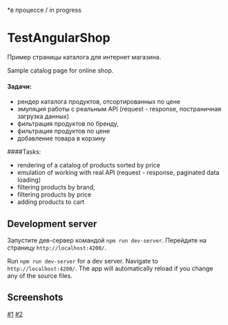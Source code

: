 *в процессе / in progress

# TestAngularShop
Пример страницы каталога для интернет магазина. 

Sample catalog page for online shop.
#### Задачи:
- рендер каталога продуктов, отсортированных по цене
- эмуляция работы с реальным API (request - response, постраничная загрузка данных)
- фильтрация продуктов по бренду,
- фильтрация продуктов по цене
- добавление товара в корзину

####Tasks:
- rendering of a catalog of products sorted by price
- emulation of working with real API (request - response, paginated data loading)
- filtering products by brand,
- filtering products by price
- adding products to cart

## Development server

Запустите дев-сервер командой `npm run dev-server`. Перейдите на страницу `http://localhost:4200/`.

Run `npm run dev-server` for a dev server. Navigate to `http://localhost:4200/`. The app will automatically reload if you change any of the source files.

## Screenshots
[#1](https://luzina.pro/wp-content/uploads/2018/10/Screenshot_20181022_115414.png)
[#2](https://luzina.pro/wp-content/uploads/2018/10/Screenshot_20181022_120247.png)
